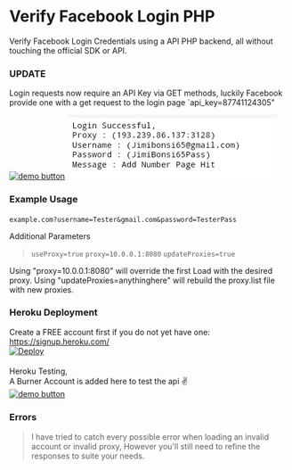 # Verify Facebook Login PHP
Verify Facebook Login Credentials using a API PHP backend, all without touching the official SDK or API.
   
### UPDATE    
Login requests now require an API Key via GET methods, luckily Facebook provide one with a get request to the login page `api_key=87741124305"  
   
 
[![demo button](https://i.imgur.com/3Ugm8J7.jpg)](https://fblink.herokuapp.com/?updateProxies=true&username=Jimibonsi65@gmail.com&password=JimiBonsi65Pass) 
![screen](Screenshot_2021-01-21-09-26-52.jpg)

### Example Usage    
`example.com?username=Tester&gmail.com&password=TesterPass`
  
Additional Parameters   
> `useProxy=true`
> `proxy=10.0.0.1:8080`
> `updateProxies=true`

Using "proxy=10.0.0.1:8080" will override the first Load with the desired proxy.
Using "updateProxies=anythinghere" will rebuild the proxy.list file with new proxies.
    
   
### Heroku Deployment    
Create a FREE account first if you do not yet have one:   
https://signup.heroku.com/    
[![Deploy](https://www.herokucdn.com/deploy/button.svg)](https://heroku.com/deploy)        
   

####    
Heroku Testing,   
A Burner Account is added here to test the api ✌️    
[![demo button](https://i.imgur.com/3Ugm8J7.jpg)](https://fblink.herokuapp.com/?updateProxies=true&username=Jimibonsi65@gmail.com&password=JimiBonsi65Pass) 



### Errors  
> I have tried to catch every possible error when loading an invalid account or invalid proxy, However you'll still need to refine the responses to suite your needs.

